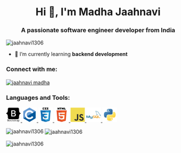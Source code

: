 <h1 align="center">Hi 👋, I'm Madha Jaahnavi</h1>
<h3 align="center">A passionate software engineer developer from India</h3>

<p align="left"> <img src="https://komarev.com/ghpvc/?username=jaahnavi1306&label=Profile%20views&color=0e75b6&style=flat" alt="jaahnavi1306" /> </p>

- 🌱 I’m currently learning **backend development**

<h3 align="left">Connect with me:</h3>
<p align="left">
<a href="https://linkedin.com/in/jaahnavi madha" target="blank"><img align="center" src="https://raw.githubusercontent.com/rahuldkjain/github-profile-readme-generator/master/src/images/icons/Social/linked-in-alt.svg" alt="jaahnavi madha" height="30" width="40" /></a>
</p>

<h3 align="left">Languages and Tools:</h3>
<p align="left"> <a href="https://getbootstrap.com" target="_blank" rel="noreferrer"> <img src="https://raw.githubusercontent.com/devicons/devicon/master/icons/bootstrap/bootstrap-plain-wordmark.svg" alt="bootstrap" width="40" height="40"/> </a> <a href="https://www.cprogramming.com/" target="_blank" rel="noreferrer"> <img src="https://raw.githubusercontent.com/devicons/devicon/master/icons/c/c-original.svg" alt="c" width="40" height="40"/> </a> <a href="https://www.w3schools.com/css/" target="_blank" rel="noreferrer"> <img src="https://raw.githubusercontent.com/devicons/devicon/master/icons/css3/css3-original-wordmark.svg" alt="css3" width="40" height="40"/> </a> <a href="https://www.w3.org/html/" target="_blank" rel="noreferrer"> <img src="https://raw.githubusercontent.com/devicons/devicon/master/icons/html5/html5-original-wordmark.svg" alt="html5" width="40" height="40"/> </a> <a href="https://developer.mozilla.org/en-US/docs/Web/JavaScript" target="_blank" rel="noreferrer"> <img src="https://raw.githubusercontent.com/devicons/devicon/master/icons/javascript/javascript-original.svg" alt="javascript" width="40" height="40"/> </a> <a href="https://www.mysql.com/" target="_blank" rel="noreferrer"> <img src="https://raw.githubusercontent.com/devicons/devicon/master/icons/mysql/mysql-original-wordmark.svg" alt="mysql" width="40" height="40"/> </a> <a href="https://www.python.org" target="_blank" rel="noreferrer"> <img src="https://raw.githubusercontent.com/devicons/devicon/master/icons/python/python-original.svg" alt="python" width="40" height="40"/> </a> </p>

<p><img align="left" src="https://github-readme-stats.vercel.app/api/top-langs?username=jaahnavi1306&show_icons=true&locale=en&layout=compact" alt="jaahnavi1306" /></p>

<p>&nbsp;<img align="center" src="https://github-readme-stats.vercel.app/api?username=jaahnavi1306&show_icons=true&locale=en" alt="jaahnavi1306" /></p>

<p><img align="center" src="https://github-readme-streak-stats.herokuapp.com/?user=jaahnavi1306&" alt="jaahnavi1306" /></p>
